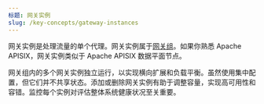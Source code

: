 ```yaml
---
标题: 网关实例
slug: /key-concepts/gateway-instances
---
```


网关实例是处理流量的单个代理。网关实例属于[网关组](./gateway-groups.md)。如果你熟悉 Apache APISIX，网关实例类似于 Apache APISIX 数据平面节点。

网关组内的多个网关实例独立运行，以实现横向扩展和负载平衡。虽然使用集中配置，但它们并不共享状态。添加或删除网关实例有助于调整容量，实现高可用性和容错。监控每个实例对评估整体系统健康状况至关重要。